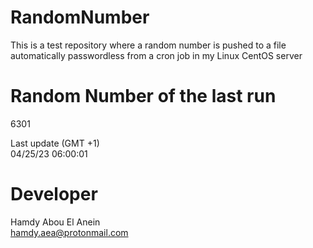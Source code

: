 # RandomNumber    
This is a test repository where a random number is pushed to a file automatically passwordless from a cron job in my Linux CentOS server    
# Random Number of the last run   
6301
      
Last update (GMT +1)    
04/25/23 06:00:01
# Developer    
Hamdy Abou El Anein   
hamdy.aea@protonmail.com
